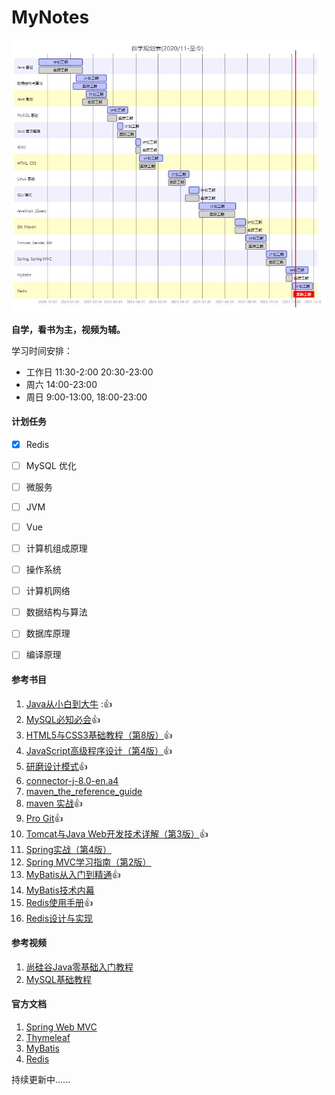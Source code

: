 # MyNotes
![gantt](gantt.png)

<b>自学，看书为主，视频为辅。</b>

学习时间安排：

-   工作日
    11:30-2:00
    20:30-23:00 
-   周六 14:00-23:00 
-   周日 9:00-13:00, 18:00-23:00

#### **计划任务**

- [x] Redis

- [ ] MySQL 优化

- [ ] 微服务

- [ ] JVM

- [ ] Vue

- [ ] 计算机组成原理

- [ ] 操作系统

- [ ] 计算机网络

- [ ] 数据结构与算法

- [ ] 数据库原理

- [ ] 编译原理

#### **参考书目**

1. [Java从小白到大牛](https://book.douban.com/subject/30582203/) ::thumbsup:
2. [MySQL必知必会](https://book.douban.com/subject/3354490/):thumbsup:
3. [HTML5与CSS3基础教程（第8版）](https://book.douban.com/subject/25878992/):thumbsup:
4. [JavaScript高级程序设计（第4版）](https://book.douban.com/subject/35175321/):thumbsup:
5. [研磨设计模式](https://book.douban.com/subject/5343318/):thumbsup:
6. [connector-j-8.0-en.a4](https://dev.mysql.com/doc/connector-j/8.0/en/)
7. [maven_the_reference_guide](https://lemus.webs.upv.es/wordpress/wp-content/uploads/2018/03/maven_the_reference_guide.pdf)
8. [maven 实战](https://book.douban.com/subject/5345682/):thumbsup:
9. [Pro Git](https://git-scm.com/book/en/v2):thumbsup:
10. [Tomcat与Java Web开发技术详解（第3版）](https://book.douban.com/subject/34780582/):thumbsup:
11. [Spring实战（第4版）](https://book.douban.com/subject/26767354/)
12. [Spring MVC学习指南（第2版）](https://book.douban.com/subject/30188611/)
13. [MyBatis从入门到精通](https://book.douban.com/subject/27074809/):thumbsup:
14. [MyBatis技术内幕](https://book.douban.com/subject/27087564/)
15. [Redis使用手册](https://book.douban.com/subject/34836750/):thumbsup:
16. [Redis设计与实现](https://book.douban.com/subject/25900156/)

#### **参考视频**

1. [尚硅谷Java零基础入门教程](https://www.bilibili.com/video/BV1Kb411W75N?spm_id_from=333.999.0.0)
2. [MySQL基础教程](https://www.bilibili.com/video/BV1xW411u7ax?spm_id_from=333.999.0.0)

#### **官方文档**

1. [Spring Web MVC](https://docs.spring.io/spring-framework/docs/current/reference/html/web.html#mvc)
2. [Thymeleaf](https://www.thymeleaf.org/doc/tutorials/3.0/usingthymeleaf.html)
3. [MyBatis](https://mybatis.org/mybatis-3/)
4. [Redis](https://redis.io/)

持续更新中......

